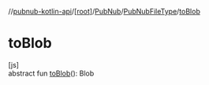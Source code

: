 //[pubnub-kotlin-api](../../../../index.md)/[[root]](../../index.md)/[PubNub](../index.md)/[PubNubFileType](index.md)/[toBlob](to-blob.md)

# toBlob

[js]\
abstract fun [toBlob](to-blob.md)(): Blob
